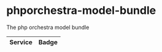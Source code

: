 phporchestra-model-bundle
=========================

The php orchestra model bundle

| Service       | Badge         |
| ------------- |:-------------:|
